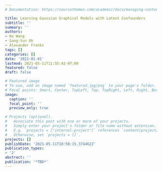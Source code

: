 ```yaml
---
# Documentation: https://sourcethemes.com/academic/docs/managing-content/

title: Learning Gaussian Graphical Models with Latent Confounders
subtitle: ''
summary: ''
authors:
- Ke Wang
- Sang-Yun Oh
- Alexander Franks
tags: []
categories: []
date: '2021-01-01'
lastmod: 2021-05-11T11:55:42-07:00
featured: false
draft: false

# Featured image
# To use, add an image named `featured.jpg/png` to your page's folder.
# Focal points: Smart, Center, TopLeft, Top, TopRight, Left, Right, BottomLeft, Bottom, BottomRight.
image:
  caption: ''
  focal_point: ''
  preview_only: true

# Projects (optional).
#   Associate this post with one or more of your projects.
#   Simply enter your project's folder or file name without extension.
#   E.g. `projects = ["internal-project"]` references `content/project/deep-learning/index.md`.
#   Otherwise, set `projects = []`.
projects: []
publishDate: '2021-05-11T18:58:15.374462Z'
publication_types:
- '2'
abstract: ''
publication: '*TBD*'
---
```

